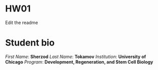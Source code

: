 # HW01
Edit the readme

# Student bio
*First Name*: **Sherzod**
*Last Name*: **Tokamov**
*Institution*: **University of Chicago**
*Program*: **Development, Regeneration, and Stem Cell Biology**

